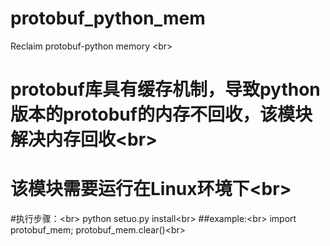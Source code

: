 # protobuf_python_mem
Reclaim protobuf-python memory \<br>
# protobuf库具有缓存机制，导致python版本的protobuf的内存不回收，该模块解决内存回收\<br>
# 该模块需要运行在Linux环境下\<br>
#执行步骤：\<br>
  python setuo.py install\<br>
##example:\<br>
  import protobuf_mem; protobuf_mem.clear()\<br>


